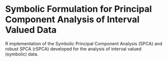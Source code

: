 # Symbolic Formulation for Principal Component Analysis of Interval Valued Data

R implementation of the Symbolic Principal Component Analysis (SPCA) and robust SPCA (rSPCA) developed for the analysis of interval valued (symbolic) data.

